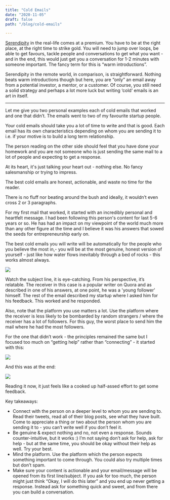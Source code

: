 ```yaml
---
title: "Cold Emails"
date: "2020-11-05"
draft: false
path: "/blog/cold-emails"

---
```


[Serendipity](https://akhilkg.me/blog/serendipity) in the real-life comes at a premium. You have to be at the right place, at the right time to strike gold. You will need to jump over loops, be able to get favours, tackle people and conversations to get what you want - and in the end, this would just get you a conversation for 1-2 minutes with someone important. 
The fancy term for this is “warm introductions”.

Serendipity in the remote world, in comparison, is straightforward. 
Nothing beats warm introductions though but here, you are “only” an email away from a potential investor, a mentor, or a customer. 
Of course, you still need a solid strategy and perhaps a lot more luck but writing ‘cold’ emails is an art in itself.

--------

Let me give you two personal examples each of cold emails that worked and one that didn’t. 
The emails went to two of my favourite startup people.

Your cold emails should take you a lot of time to write and that is good. Each email has its own characteristics depending on whom you are sending it to  i.e. if your motive is to build a long term relationship.

The person reading on the other side should feel that you have done your homework and you are not someone who is just sending the same mail to a lot of people and expecting to get a response.

At its heart, it's just talking your heart out - nothing else. No fancy salesmanship or trying to impress. 

The best cold emails are honest, actionable, and waste no time for the reader. 

There is no fluff nor beating around the bush and ideally, it wouldn’t even cross 2 or 3 paragraphs.

For my first mail that worked, it started with an incredibly personal and heartfelt message. I had been following this person's content for last 5-6 years or so. He has had an impact on my viewpoint of the world much more than any other figure at the time and I believe it was his answers that sowed the seeds for entrepreneurship early on.

The best cold emails you will write will be automatically for the people who you believe the most in,- you will be at the most genuine, honest version of yourself  - just like how water flows inevitably through a bed of rocks - this works almost always.

<img src="https://user-images.githubusercontent.com/32199592/98252728-44892880-1fa0-11eb-90f9-d9f2ef37bf65.jpg"/>

Watch the subject line, it is eye-catching. From his perspective, it’s relatable. The receiver in this case is a popular writer on Quora and as described in one of his answers, at one point, he was a 'young follower' himself. The rest of the email described my startup where I asked him for his feedback.
This worked and he responded.

Also, note that the platform you use matters a lot. Use the platform where the receiver is less likely to be bombarded by random strangers / where the receiver has a lot of followers. For this guy, the worst place to send him the mail where he had the most followers.

For the one that didn’t work - the principles remained the same but I focused too much on “getting help” rather than “connecting” - it started with this:

<img src="https://user-images.githubusercontent.com/32199592/98252734-4652ec00-1fa0-11eb-88c2-3ae94eea6e4c.jpg"/>

And this was at the end:

<img src="https://user-images.githubusercontent.com/32199592/98252740-46eb8280-1fa0-11eb-9c09-dff29cb7ac86.jpg">

Reading it now, it just feels like a cooked up half-assed effort to get some feedback.

Key takeaways:
- Connect with the person on a deeper level to whom you are sending to. Read their tweets, read all of their blog posts, see what they have built. Come to appreciate a thing or two about the person whom you are sending it to - you can’t write well if you don’t feel it.
- Be genuine & expect nothing and no, not even a response. Sounds counter-intuitive, but it works :) I’m not saying don’t ask for help, ask for help - but at the same time, you should be okay without their help as well. Try your best.
- Mind the platform. Use the platform which the person expects something important to come through. You could also try multiple times but don’t spam.
- Make sure your content is actionable and your email/message will be opened from its first line/subject. If you ask for too much, the person might just think “Okay, I will do this later” and you end up never getting a response. Instead ask for something quick and sweet, and from there you can build a conversation.





